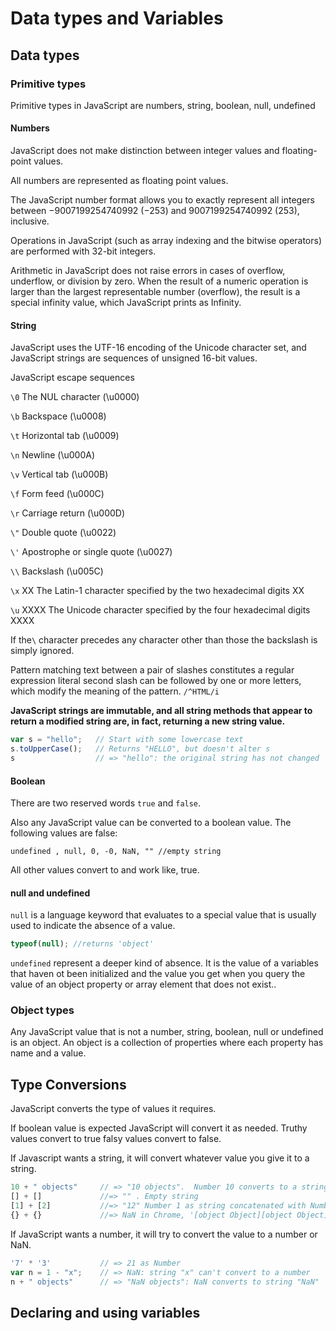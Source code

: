 # Data types and Variables

## Data types

### Primitive types

Primitive types in JavaScript are
numbers, string, boolean, null, undefined

#### Numbers

JavaScript does not make distinction between integer values and floating-point values.

All numbers are represented as floating point values.
 
The JavaScript number format allows you to exactly represent all integers between −9007199254740992 (−253) and 9007199254740992 (253), inclusive.

Operations in JavaScript (such as array indexing and the bitwise operators) are performed with 32-bit integers.

Arithmetic in JavaScript does not raise errors in cases of overflow, underflow, or division by zero. When the result of a numeric operation is larger than the largest representable number (overflow), the result is a special infinity value, which JavaScript prints as Infinity.

#### String

JavaScript uses the UTF-16 encoding of the Unicode character set, and JavaScript strings are sequences of unsigned 16-bit values.

JavaScript escape sequences

`\0`  The NUL character (\u0000)

`\b`  Backspace (\u0008)

`\t`  Horizontal tab (\u0009)

`\n`  Newline (\u000A)

`\v`  Vertical tab (\u000B)

`\f`  Form feed (\u000C)

`\r`  Carriage return (\u000D)

`\"`  Double quote (\u0022)

`\'`  Apostrophe or single quote (\u0027)

`\\`  Backslash (\u005C)

`\x` XX   The Latin-1 character specified by the two hexadecimal digits XX

`\u` XXXX The Unicode character specified by the four hexadecimal digits XXXX

If the` \ ` character precedes any character other than those the backslash is simply ignored.

Pattern matching text between a pair of slashes constitutes a regular expression literal second slash can be followed
by one or more letters, which modify the meaning of the pattern.
`/^HTML/i` 

__JavaScript strings are immutable, and all string methods that appear to return a modified string are, in fact, returning a new string value.__

```javascript
var s = "hello";   // Start with some lowercase text
s.toUpperCase();   // Returns "HELLO", but doesn't alter s
s                  // => "hello": the original string has not changed
```

#### Boolean

There are two reserved words `true` and `false`.

Also any JavaScript value can be converted to a boolean value.
The following values are false:

` undefined , null, 0, -0, NaN, "" //empty string `

All other values convert to and work like, true.


#### null and undefined

`null` is a language keyword that evaluates to a special value that is usually used to indicate the absence of a value.
```javascript
typeof(null); //returns 'object'
```
`undefined` represent a deeper kind of absence. It is the value of a variables that haven ot been initialized and the value you get when you query the value of an object property or array element that does not exist.. 


### Object types

Any JavaScript value that is not a number, string, boolean, null or undefined is an object.
An object is a collection of properties where each property has name and a value.

## Type Conversions

JavaScript converts the type of values it requires.

If boolean value is expected JavaScript will convert it as needed.
Truthy values convert to true falsy values convert to false.

If Javascript wants a string, it will convert whatever value you give it to a string.

```javascript
10 + " objects"     // => "10 objects".  Number 10 converts to a string
[] + []             //=> "" . Empty string
[1] + [2]           //=> "12" Number 1 as string concatenated with Number 2 as string
{} + {}             //=> NaN in Chrome, '[object Object][object Object]' in node.js
```

If JavaScript wants a number, it will try to convert the value to a number or NaN.

```javascript
'7' * '3'           // => 21 as Number
var n = 1 - "x";    // => NaN: string "x" can't convert to a number
n + " objects"      // => "NaN objects": NaN converts to string "NaN"
```

## Declaring and using variables